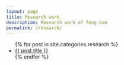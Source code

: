 ```yaml
---
layout: page
title: Research work
description: Research work of Tong Guo
permalink: /research/
---
```


<ul>
  {% for post in site.categories.research %}
    <li>
        <a href="{{ post.url }}" title="{{ post.title }}">{{ post.title }}</a>
    </li>
  {% endfor %}
</ul>
